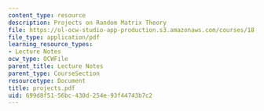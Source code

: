 ```yaml
---
content_type: resource
description: Projects on Random Matrix Theory
file: https://ol-ocw-studio-app-production.s3.amazonaws.com/courses/18-996-random-matrix-theory-and-its-applications-spring-2004/699d8f5156bc430d254e93f44743b7c2_projects.pdf
file_type: application/pdf
learning_resource_types:
- Lecture Notes
ocw_type: OCWFile
parent_title: Lecture Notes
parent_type: CourseSection
resourcetype: Document
title: projects.pdf
uid: 699d8f51-56bc-430d-254e-93f44743b7c2
---
```

